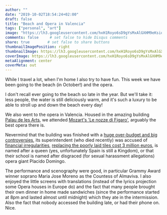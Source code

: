 ```yaml
---
author: ""
date: "2019-10-02T18:54:24+02:00"
draft: false
title: "Beach and Opera in Valencia"
tags: ["personal", "art"]
image: "https://lh3.googleusercontent.com/hxH1Royo6sD9gYsMxAlGXHM9eKsiq4sAAYn1Mjn7eGbybMk4aTvX44dY2fRL914HcSKe2mRVi1lx7cBJugyZ3z_qsvYfu7PVU6ca_2WTNiEiU_jmsxzKNppS92l1svRBj0UT-5QCmds=w1920-h1080"
comments: false     # set false to hide Disqus comments
share: true        # set false to share buttons
thumbnailImagePosition: right
thumbnailImage: https://lh3.googleusercontent.com/hxH1Royo6sD9gYsMxAlGXHM9eKsiq4sAAYn1Mjn7eGbybMk4aTvX44dY2fRL914HcSKe2mRVi1lx7cBJugyZ3z_qsvYfu7PVU6ca_2WTNiEiU_jmsxzKNppS92l1svRBj0UT-5QCmds=w1920-h1080
coverImage: https://lh3.googleusercontent.com/hxH1Royo6sD9gYsMxAlGXHM9eKsiq4sAAYn1Mjn7eGbybMk4aTvX44dY2fRL914HcSKe2mRVi1lx7cBJugyZ3z_qsvYfu7PVU6ca_2WTNiEiU_jmsxzKNppS92l1svRBj0UT-5QCmds=w1920-h1080
metaAlignment: center
coverMeta: out
---
```


While I travel a lot, when I'm home I also try to have fun. This week we have been going to the beach (in October!) and the opera.

<!--more-->

I don't recall ever going to the beach so late in the year. But we'll take it: less people, the water is still deliciously warm, and it's such a luxury to be able to stroll up and down the beach every day!

We also went to the opera in Valencia. Housed in the amazing building [Palau de les Arts](https://www.lesarts.com), we attended [Mozart's 'Le nozze di Figaro'](https://www.lesarts.com/es/temporada-2019-2020/opera/le-nozze-di-figaro/), arguably the best opera there is.

Nevermind that the building was finished with a [huge over-budget and big controversies](http://epoca1.valenciaplaza.com/ver/112586/el-palau-de-les-arts-es-una-ruina.html), its superintendent (who died recently) was accused of [financial irregularities](https://www.elconfidencial.com/espana/comunidad-valenciana/2019-01-07/helga-schmidt-banquillo-juicio-saqueo-opera-valencia_1743654/), [replacing the poorly laid tiles cost 3 million euros](https://www.levante-emv.com/cultura/2014/01/08/trencadis-cubierta-palau-les-arts/1066478.html), is named after a queen (yes, unfortunately Spain is still a Kingdom), or that their school is named after disgraced (for sexual harassment allegations) opera giant Placido Domingo.

The performance and scenography were good, in particular Grammy Award winner soprano Maria Jose Moreno as the Countess of Almaviva. I also enjoyed the little screens with translations (instead of the lyrics projection some Opera houses in Europe do) and the fact that many people brought their own dinner in home made sandwiches (since the performance started at 8pm and lasted almost until midnight) which they ate in the intermission. Also the fact that nobody accessed the building late, or had their phone on. Nice.

<script src="https://cdn.jsdelivr.net/npm/publicalbum@latest/embed-ui.min.js" async></script>
<div class="pa-gallery-player-widget" style="width:100%; height:480px; display:none;"
  data-link="https://photos.app.goo.gl/FXMBgmBY8Hn9EHrU6"
  data-title="8 new photos by Jorge Cortell">
  <object data="https://lh3.googleusercontent.com/hiCZ6HhjYoen6edFhiCTUbDCc9m2-PXgsLp9225VoyHNo47hbRImEYNgZXxMdwmzQyJoJZ-REjaJNBbBQOjrP4Vaf5_-sAwfmhvPIvqVXn_E9P03t1jaRsYlFoF7PGQGCiM1dkDY4nc=w1920-h1080"></object>
  <object data="https://lh3.googleusercontent.com/wjla_9HOiaoR8W12YYMvdyVMrmq1M41foApuWCYNbEbBz-psCIxXAy1MUsvqjULeko8_pxs_Xl4HS9Tl-El1tQt0mm-do7-J_zrBQQF3oLr5RNwytyFFq-DsJkgzoMN4ei8ReAOIGLI=w1920-h1080"></object>
  <object data="https://lh3.googleusercontent.com/Zzs7X87wM50eUeBZNK-dvSP9_Ry2aEfKdYg6l9_-dSMZQgW7XzXK64W2xz_eoMHgTp6RH0YWOxKgQWmYcxK4Iy1kFmhu4LBQkPmyPSb6BNbjIauQ8-zi0XWklkkpkclONLPFgOXyQn4=w1920-h1080"></object>
  <object data="https://lh3.googleusercontent.com/kV6s63WWXwdVjmur1heEUHVjtmqlGqfQjfwCTVvgZKHw-LLRkpwa81qVkrhiMYNb6quZiB3fjZz8qCWdzl7vzcMG8mR9iVPqzRne_gs23_x7Qcls8Gl8uZBn_2OOth-E5D_dUn7d_lY=w1920-h1080"></object>
  <object data="https://lh3.googleusercontent.com/rGgxaP4_zGVKwdIHBS7czg_s0FQOssmmjnloRJyHWFVHqRAS3uQmkrK2lNf7mpR0FKd4r9MVjR9RZJO4gpvWkxmFNagoj4TDZknRoqF1KxkTCmQzjhyVZU542kVoyoaDZuNbqcdkan8=w1920-h1080"></object>
  <object data="https://lh3.googleusercontent.com/1kBPglb2iAZPNPRDHezrMebLfHTuIHu0tceESVYo5gcnLfphd_yLb7eDOKSFGhMqI2pNLXYKiZWiKc5R4G5NNhaazSUi3A9NsLYQkK1b3WE_LB4g1_4lDZhVvwNC88iDRpDV-MJnOH8=w1920-h1080"></object>
  <object data="https://lh3.googleusercontent.com/ds-PvV4-0Aw181Wu4LPRKZZRyUr52Dm940YCY9KCKcT_cTAM366tJ12GyFI3JlG_ai9ZVLGv07ntcDqU1w6cVH3z3riZJO6bdYkNtpRlMHZaT0ASUjhp6kim2vpT9aAKAWT2V9Vv-OI=w1920-h1080"></object>
  <object data="https://lh3.googleusercontent.com/xhu6ryGy25c-vs1lt0mVGWxiu_EMJ6lNQlMxxnKBTlmPN3f8dGlTGbjbTtbIbu_f7VIEIcNbYAvu5ij-Wl6oAwt1ub79tDZvx6Qnfallb3dcsvTpfb0ZkJRc1q9-nt3p048pU1cV6ic=w1920-h1080"></object>
</div>
